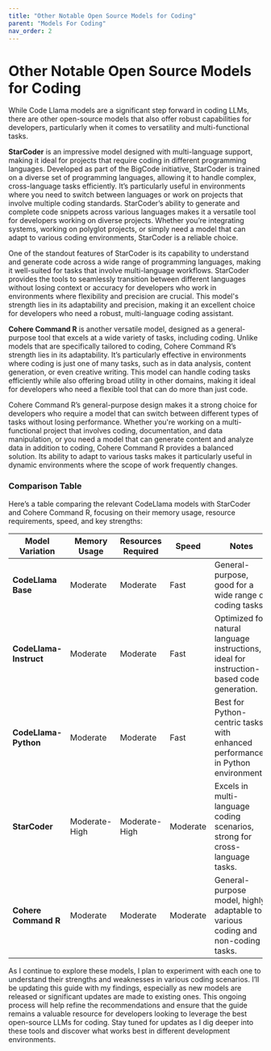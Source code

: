 ```yaml
---
title: "Other Notable Open Source Models for Coding"
parent: "Models For Coding"
nav_order: 2
---
```

# Other Notable Open Source Models for Coding

While Code Llama models are a significant step forward in coding LLMs, there are other open-source models that also offer robust capabilities for developers, particularly when it comes to versatility and multi-functional tasks.

**StarCoder** is an impressive model designed with multi-language support, making it ideal for projects that require coding in different programming languages. Developed as part of the BigCode initiative, StarCoder is trained on a diverse set of programming languages, allowing it to handle complex, cross-language tasks efficiently. It’s particularly useful in environments where you need to switch between languages or work on projects that involve multiple coding standards. StarCoder’s ability to generate and complete code snippets across various languages makes it a versatile tool for developers working on diverse projects. Whether you’re integrating systems, working on polyglot projects, or simply need a model that can adapt to various coding environments, StarCoder is a reliable choice.

One of the standout features of StarCoder is its capability to understand and generate code across a wide range of programming languages, making it well-suited for tasks that involve multi-language workflows. StarCoder provides the tools to seamlessly transition between different languages without losing context or accuracy for developers who work in environments where flexibility and precision are crucial. This model's strength lies in its adaptability and precision, making it an excellent choice for developers who need a robust, multi-language coding assistant.

**Cohere Command R** is another versatile model, designed as a general-purpose tool that excels at a wide variety of tasks, including coding. Unlike models that are specifically tailored to coding, Cohere Command R’s strength lies in its adaptability. It’s particularly effective in environments where coding is just one of many tasks, such as in data analysis, content generation, or even creative writing. This model can handle coding tasks efficiently while also offering broad utility in other domains, making it ideal for developers who need a flexible tool that can do more than just code.

Cohere Command R’s general-purpose design makes it a strong choice for developers who require a model that can switch between different types of tasks without losing performance. Whether you're working on a multi-functional project that involves coding, documentation, and data manipulation, or you need a model that can generate content and analyze data in addition to coding, Cohere Command R provides a balanced solution. Its ability to adapt to various tasks makes it particularly useful in dynamic environments where the scope of work frequently changes.

### Comparison Table

Here’s a table comparing the relevant CodeLlama models with StarCoder and Cohere Command R, focusing on their memory usage, resource requirements, speed, and key strengths:

| **Model Variation**    | **Memory Usage** | **Resources Required** | **Speed** | **Notes**                                                    |
| ---------------------- | ---------------- | ---------------------- | --------- | ------------------------------------------------------------ |
| **CodeLlama Base**     | Moderate         | Moderate               | Fast      | General-purpose, good for a wide range of coding tasks.      |
| **CodeLlama-Instruct** | Moderate         | Moderate               | Fast      | Optimized for natural language instructions, ideal for instruction-based code generation. |
| **CodeLlama-Python**   | Moderate         | Moderate               | Fast      | Best for Python-centric tasks, with enhanced performance in Python environments. |
| **StarCoder**          | Moderate-High    | Moderate-High          | Moderate  | Excels in multi-language coding scenarios, strong for cross-language tasks. |
| **Cohere Command R**   | Moderate         | Moderate               | Moderate  | General-purpose model, highly adaptable to various coding and non-coding tasks. |

As I continue to explore these models, I plan to experiment with each one to understand their strengths and weaknesses in various coding scenarios. I’ll be updating this guide with my findings, especially as new models are released or significant updates are made to existing ones. This ongoing process will help refine the recommendations and ensure that the guide remains a valuable resource for developers looking to leverage the best open-source LLMs for coding. Stay tuned for updates as I dig deeper into these tools and discover what works best in different development environments.
